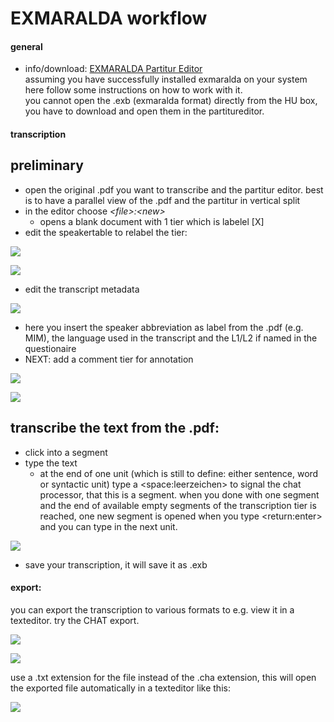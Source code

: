 # EXMARALDA workflow
#### general
- info/download: [EXMARALDA Partitur Editor][1]   
assuming you have successfully installed exmaralda on your system here follow some instructions on how to work with it.    
you cannot open the .exb (exmaralda format) directly from the HU box, you have to download and open them in the partitureditor.   
#### transcription
## preliminary
- open the original .pdf you want to transcribe and the partitur editor. best is to have a parallel view of the .pdf and the partitur in vertical split
- in the editor choose *\<file\>:\<new\>*
	- opens a blank document with 1 tier which is labelel  [X]
- edit the speakertable to relabel the tier:

![][image-1]

![][image-2]

- edit the transcript metadata

![][image-3]

- here you insert the speaker abbreviation as label from the .pdf (e.g. MIM), the language used in the transcript and the L1/L2 if named in the questionaire
- NEXT: add a comment tier for annotation

![][image-4]

![][image-5]

## transcribe the text from the .pdf:
- click into a segment
- type the text
	- at the end of one unit (which is still to define: either sentence, word or syntactic unit) type a \<space:leerzeichen\> to signal the chat processor, that this is a segment. when you done with one segment and the end of available empty segments of the transcription tier is reached, one new segment is opened when you type \<return:enter\> and you can type in the next unit.

![][image-6]

- save your transcription, it will save it as .exb

#### export:
you can export the transcription to various formats to e.g. view it in a texteditor. try the CHAT export. 

![][image-7]

![][image-8]

use a .txt extension for the file instead of the .cha extension, this will open the exported file automatically in a texteditor like this:

![][image-9]



[1]:	https://exmaralda.org/de/partitur-editor-de/

[image-1]:	https://ada-sub.dh-index.org/school/pr/2023-04-15/ses_wrapup/src/exm_2_1.png
[image-2]:	https://ada-sub.dh-index.org/school/pr/2023-04-15/ses_wrapup/src/exm_2_2.png
[image-3]:	https://ada-sub.dh-index.org/school/pr/2023-04-15/ses_wrapup/src/exm_2_2b.png
[image-4]:	https://ada-sub.dh-index.org/school/pr/2023-04-15/ses_wrapup/src/exm_2_3.png
[image-5]:	https://ada-sub.dh-index.org/school/pr/2023-04-15/ses_wrapup/src/exm_2_3b.png
[image-6]:	https://ada-sub.dh-index.org/school/pr/2023-04-15/ses_wrapup/src/exm_2_4.png
[image-7]:	https://ada-sub.dh-index.org/school/pr/2023-04-15/ses_wrapup/src/exm_2_5a.png
[image-8]:	https://ada-sub.dh-index.org/school/pr/2023-04-15/ses_wrapup/src/exm_2_5b.png
[image-9]:	https://ada-sub.dh-index.org/school/pr/2023-04-15/ses_wrapup/src/exm_2_6.png